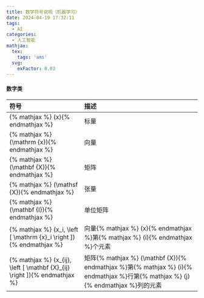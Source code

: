 ```yaml
---
title: 数学符号说明（机器学习）
date: 2024-04-19 17:32:11
tags:
  - AI
categories:
  - 人工智能
mathjax:
  tex:
    tags: 'ams'
  svg:
    exFactor: 0.03
---
```


#### 数字类

|符号|描述|
|:--|:--|
|{% mathjax %} \(x\){% endmathjax %}|标量|
|{% mathjax %} \(\mathrm {x}\){% endmathjax %}|向量|
|{% mathjax %} \(\mathbf {X}\){% endmathjax %}|矩阵|
|{% mathjax %} \(\mathsf {X}\){% endmathjax %}|张量|
|{% mathjax %} \(\mathbf {I}\){% endmathjax %}|单位矩阵|
|{% mathjax %} \(x_i, \left [ \mathrm {x}_i \right ]\){% endmathjax %}|向量{% mathjax %} \(x\){% endmathjax %}第{% mathjax %} \(i\){% endmathjax %}个元素|
|{% mathjax %} \(x_{ij}, \left [ \mathbf {X}_{ij} \right ]\){% endmathjax %}|矩阵{% mathjax %} \(\mathbf {X}\){% endmathjax %}第{% mathjax %} \(i\){% endmathjax %}行第{% mathjax %} \(j\){% endmathjax %}列的元素|
<!-- more -->
